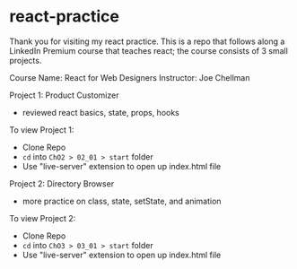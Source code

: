 # react-practice

Thank you for visiting my react practice. This is a repo that follows along a LinkedIn Premium course that teaches react; the course consists of 3 small projects.

Course Name: React for Web Designers 
Instructor: Joe Chellman 

Project 1: Product Customizer 
  - reviewed react basics, state, props, hooks

To view Project 1:
  - Clone Repo
  - `cd` into `ChO2 > 02_01 > start` folder
  - Use "live-server" extension to open up index.html file

Project 2: Directory Browser 
  - more practice on class, state, setState, and animation 

To view Project 2:
  - Clone Repo
  - `cd` into `ChO3 > 03_01 > start` folder
  - Use "live-server" extension to open up index.html file